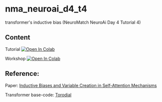 # nma_neuroai_d4_t4
transformer's inductive bias (NeuroMatch NeuroAi Day 4 Tutorial 4)

## Content
Tutorial [![Open In Colab](https://colab.research.google.com/assets/colab-badge.svg)](https://colab.research.google.com/github/ssnio/nma_neuroai_d4_t4/blob/main/W1D4_Tutorial4.ipynb)

Workshop [![Open In Colab](https://colab.research.google.com/assets/colab-badge.svg)](https://colab.research.google.com/github/ssnio/nma_neuroai_d4_t4/blob/main/workshop.ipynb)

## Reference:
Paper: [Inductive Biases and Variable Creation in Self-Attention Mechanisms](https://arxiv.org/abs/2110.10090)

Transformer base-code: [Torodial](https://github.com/MathInf/toroidal/tree/main)
